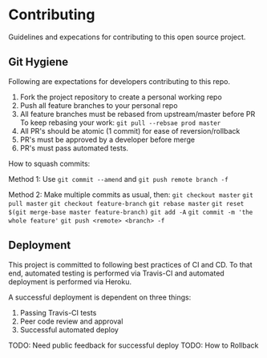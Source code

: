 # Contributing
Guidelines and expecations for contributing to this open source project.


## Git Hygiene
Following are expectations for developers contributing to this repo.

1. Fork the project repository to create a personal working repo
2. Push all feature branches to your personal repo
3. All feature branches must be rebased from upstream/master before PR
    To keep rebasing your work:
    `git pull --rebsae prod master`
4. All PR's should be atomic (1 commit) for ease of reversion/rollback
5. PR's must be approved by a developer before merge
6. PR's must pass automated tests.

How to squash commits:

Method 1:
    Use `git commit --amend` and `git push remote branch -f`

Method 2:
    Make multiple commits as usual, then:
    `git checkout master`
    `git pull master`
    `git checkout feature-branch`
    `git rebase master`
    `git reset $(git merge-base master feature-branch)`
    `git add -A`
    `git commit -m 'the whole feature'`
    `git push <remote> <branch> -f`

## Deployment
This project is committed to following best practices of CI and CD.  To that end, automated testing is performed via Travis-CI and automated deployment is performed via Heroku.

A successful deployment is dependent on three things:
1. Passing Travis-CI tests
2. Peer code review and approval
3. Successful automated deploy

TODO: Need public feedback for successful deploy
TODO: How to Rollback